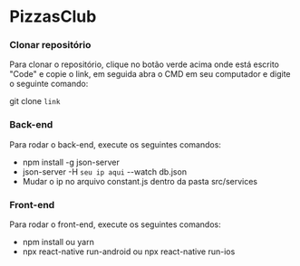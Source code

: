 # PizzasClub

### Clonar repositório

Para clonar o repositório, clique no botão verde acima onde está escrito "Code" e copie o link, em seguida abra o CMD em seu computador e digite o seguinte comando:

git clone `link`

### Back-end

Para rodar o back-end, execute os seguintes comandos:

- npm install -g json-server
- json-server -H `seu ip aqui` --watch db.json
- Mudar o ip no arquivo constant.js dentro da pasta src/services

### Front-end

Para rodar o front-end, execute os seguintes comandos:
- npm install ou yarn
- npx react-native run-android ou npx react-native run-ios
